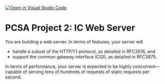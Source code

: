 [![Open in Visual Studio Code](https://classroom.github.com/assets/open-in-vscode-c66648af7eb3fe8bc4f294546bfd86ef473780cde1dea487d3c4ff354943c9ae.svg)](https://classroom.github.com/online_ide?assignment_repo_id=9046761&assignment_repo_type=AssignmentRepo)
# PCSA Project 2: IC Web Server

You are building a web server. In terms of features, your server will 

* handle a subset of the HTTP/1.1 protocol, as detailed in RFC2616, and
* support the common gateway interface (CGI), as detailed in RFC3875. 

In terms of performance, your server is expected to be highly concurrent&mdash;capable of serving tens of hundreds of requests of static requests per second.
